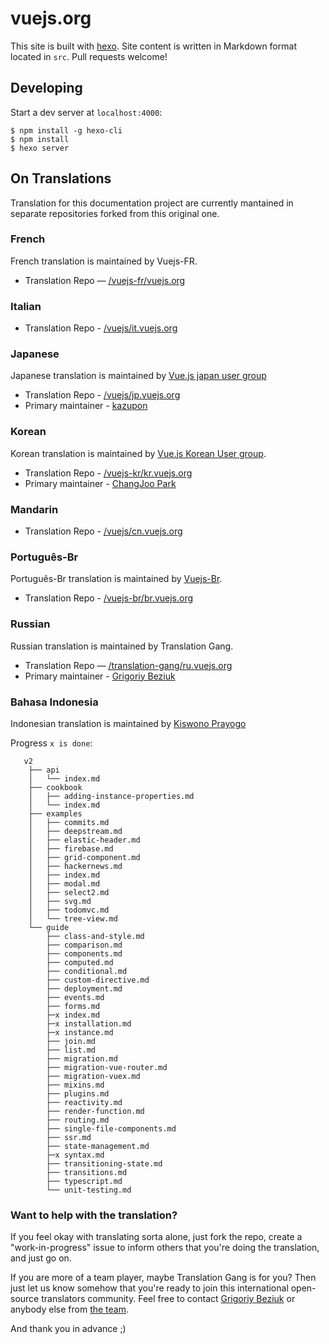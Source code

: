 # vuejs.org

This site is built with [hexo](http://hexo.io/). Site content is written in Markdown format located in `src`. Pull requests welcome!

## Developing

Start a dev server at `localhost:4000`:

```
$ npm install -g hexo-cli
$ npm install
$ hexo server
```

## On Translations

Translation for this documentation project are currently mantained in separate repositories forked from this original one.

### French

French translation is maintained by Vuejs-FR.

* Translation Repo — [/vuejs-fr/vuejs.org](https://github.com/vuejs-fr/vuejs.org)

### Italian

* Translation Repo - [/vuejs/it.vuejs.org](https://github.com/vuejs/it.vuejs.org)

### Japanese

Japanese translation is maintained by [Vue.js japan user group](https://github.com/vuejs-jp)

* Translation Repo - [/vuejs/jp.vuejs.org](https://github.com/vuejs/jp.vuejs.org)
* Primary maintainer - [kazupon](https://github.com/kazupon)

### Korean

Korean translation is maintained by [Vue.js Korean User group](https://github.com/vuejs-kr).

* Translation Repo - [/vuejs-kr/kr.vuejs.org](https://github.com/vuejs-kr/kr.vuejs.org)
* Primary maintainer - [ChangJoo Park](https://github.com/ChangJoo-Park)

### Mandarin

* Translation Repo - [/vuejs/cn.vuejs.org](https://github.com/vuejs/cn.vuejs.org)

### Português-Br

Português-Br translation is maintained by [Vuejs-Br](https://github.com/vuejs-br).

* Translation Repo - [/vuejs-br/br.vuejs.org](https://github.com/vuejs-br/br.vuejs.org)

### Russian

Russian translation is maintained by Translation Gang.

* Translation Repo — [/translation-gang/ru.vuejs.org](https://github.com/translation-gang/ru.vuejs.org)
* Primary maintainer - [Grigoriy Beziuk](https://gbezyuk.github.io)

### Bahasa Indonesia

Indonesian translation is maintained by [Kiswono Prayogo](http://github.com/kokizzu/)

Progress `x is done`: 
```
   v2
    ├── api
    │   └── index.md
    ├── cookbook
    │   ├── adding-instance-properties.md
    │   └── index.md
    ├── examples
    │   ├── commits.md
    │   ├── deepstream.md
    │   ├── elastic-header.md
    │   ├── firebase.md
    │   ├── grid-component.md
    │   ├── hackernews.md
    │   ├── index.md
    │   ├── modal.md
    │   ├── select2.md
    │   ├── svg.md
    │   ├── todomvc.md
    │   └── tree-view.md
    └── guide
        ├── class-and-style.md
        ├── comparison.md
        ├── components.md
        ├── computed.md
        ├── conditional.md
        ├── custom-directive.md
        ├── deployment.md
        ├── events.md
        ├── forms.md
        ├─x index.md 
        ├─x installation.md
        ├─x instance.md
        ├── join.md
        ├── list.md
        ├── migration.md
        ├── migration-vue-router.md
        ├── migration-vuex.md
        ├── mixins.md
        ├── plugins.md
        ├── reactivity.md
        ├── render-function.md
        ├── routing.md
        ├── single-file-components.md
        ├── ssr.md
        ├── state-management.md
        ├─x syntax.md
        ├── transitioning-state.md
        ├── transitions.md
        ├── typescript.md
        └── unit-testing.md
```

### Want to help with the translation?

If you feel okay with translating sorta alone, just fork the repo, create a "work-in-progress" issue to inform others that you're doing the translation, and just go on.

If you are more of a team player, maybe Translation Gang is for you? Then just let us know somehow that you're ready to join this international open-source translators community. Feel free to contact [Grigoriy Beziuk](https://gbezyuk.github.io) or anybody else from [the team](https://github.com/orgs/translation-gang/people).

And thank you in advance ;)
